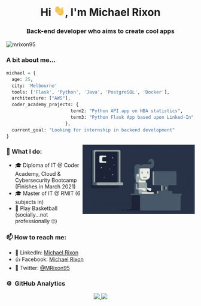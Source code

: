 <h1 align="center">Hi <img src="https://raw.githubusercontent.com/ABSphreak/ABSphreak/master/gifs/Hi.gif" width="30px">, I'm Michael Rixon</h1>
<h3 align="center">Back-end developer who aims to create cool apps</h3>
<p align="left"> <img src="https://komarev.com/ghpvc/?username=mrixon95" alt="mrixon95" /> </p>


### A bit about me...
```python
michael = {
  age: 25,
  city: 'Melbourne'
  tools: ['Flask', 'Python', 'Java', 'PostgreSQL', 'Docker'],
  architecture: ["AWS"],
  coder_academy_projects: {
                        term2: "Python API app on NBA statistics",
                        term3: "Python Flask App based upon Linked-In",
                      },
  current_goal: "Looking for internship in backend development"
}
```
<img alt="Night Coding" src="https://raw.githubusercontent.com/AVS1508/AVS1508/master/assets/Night-Coding.gif" align="right"/>

### 🌟 What I do: ###

- 🎓 Diploma of IT @ Coder Academy, Cloud & Cybersecurity Bootcamp (Finishes in March 2021)
- 🎓 Master of IT @ RMIT (6 subjects in)
- 🏀 Play Basketball (socially...not professionally 🙄)

### 📫 How to reach me: ###

- 👥 LinkedIn: [Michael Rixon](https://www.linkedin.com/in/michael-rixon-188934126/)
- 👍 Facebook: [Michael Rixon](https://www.facebook.com/mrixon1/) 
- 🐤 Twitter: [@MRixon95](https://twitter.com/MRixon95)


### ⚙️ &nbsp;GitHub Analytics

<p align="center">
<a href="https://github.com/AVS1508">
  <img height="180em" src="https://github-readme-stats-eight-theta.vercel.app/api?username=mrixon95&show_icons=true&theme=algolia&include_all_commits=true&count_private=true"/>
  <img height="180em" src="https://github-readme-stats-eight-theta.vercel.app/api/top-langs/?username=mrixon95&layout=compact&langs_count=8&theme=algolia"/>
</a>
</p>


